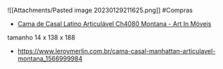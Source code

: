 
![[Attachments/Pasted image 20230129211625.png]] #Compras 

- [ Cama de Casal Latino Articulável Ch4080 Montana - Art In Móveis](https://www.panoramamoveis.com.br/cama-de-casal-latino-articulavel-ch4080-montana-art-in-moveis-44149.html)

tamanho 14 x 138 x 188
- https://www.leroymerlin.com.br/cama-casal-manhattan-articulavel-montana_1566999984